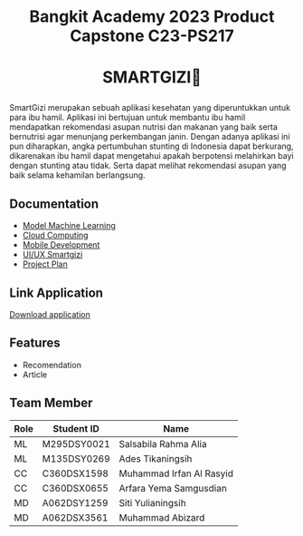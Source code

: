 # <p align="center">Bangkit Academy 2023 Product Capstone C23-PS217 </p>
# <p align="center">SMARTGIZI🌟 </p>

SmartGizi merupakan sebuah aplikasi kesehatan yang diperuntukkan untuk para ibu hamil. Aplikasi ini bertujuan untuk membantu ibu hamil mendapatkan rekomendasi asupan nutrisi dan makanan yang baik serta bernutrisi agar menunjang perkembangan janin.
Dengan adanya aplikasi ini pun diharapkan, angka pertumbuhan stunting di Indonesia dapat berkurang, dikarenakan ibu hamil dapat mengetahui apakah berpotensi melahirkan bayi dengan stunting atau tidak. Serta dapat melihat rekomendasi asupan yang baik selama kehamilan berlangsung.  

## Documentation

- [Model Machine Learning](https://github.com/StYulia/Capstone_C23-PS217/tree/ML)
- [Cloud Computing](https://github.com/StYulia/Capstone_C23-PS217/tree/CC)
- [Mobile Development](https://github.com/StYulia/Capstone_C23-PS217/tree/MD)
- [UI/UX Smartgizi](https://www.figma.com/file/84sOtnFMNiH0fWi2a6tRGx/Capstone-2023?type=design&node-id=0%3A1&t=Tv5ijZx3UU9Kv1fd-1)
- [Project Plan](https://docs.google.com/document/d/1XWZk3QBYkb9mkmE_qYm_wnc2wj2EVepcz31D3Wh_8h8/edit?usp=sharing)

## Link Application
[Download application](https://drive.google.com/file/d/1QwrpSUkI-Z-xm0SACkLyI3M3t6NWrj_l/view?usp=drive_link)
## Features
- Recomendation
- Article

## Team Member

| Role | Student ID | Name |
|------|------------|------|
| ML   | M295DSY0021 | Salsabila Rahma Alia |
| ML   | M135DSY0269 | Ades Tikaningsih |
| CC   | C360DSX1598 | Muhammad Irfan Al Rasyid |
| CC   | C360DSX0655 | Arfara Yema Samgusdian |
| MD   | A062DSY1259 | Siti Yulianingsih |
| MD   | A062DSX3561 | Muhammad Abizard |
